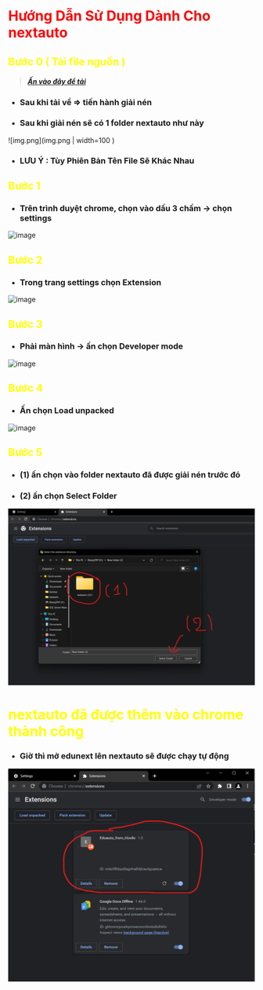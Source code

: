 # <font color="red"> Hướng Dẫn Sử Dụng Dành Cho nextauto </font>

## <font color="yellow"> Bước 0 ( Tải file nguồn  ) </font>
> ##### [Ấn vào đây để tải ](https://github.com/khengyun/autonext/archive/refs/tags/v3.0.0.zip)
- ### Sau khi tải về  =>  tiến hành giải nén

- ### Sau khi giải nén sẽ có 1 folder nextauto như này
![img.png](img.png | width=100 )
- ### LƯU Ý : Tùy Phiên Bản Tên File Sẽ Khác Nhau

## <font color="yellow"> Bước 1 </font>
- ### Trên trình duyệt chrome, chọn vào dấu 3 chấm -> chọn settings

![image](https://user-images.githubusercontent.com/78076796/199047570-b68b03b2-b9b1-47d2-ad6d-9492998613a6.png)

## <font color="yellow"> Bước 2</font>
- ### Trong trang settings chọn Extension

![image](https://user-images.githubusercontent.com/78076796/199048023-6a9cbbfc-c1fe-4d70-80ad-4d5e8e826316.png)

## <font color="yellow">  Bước 3</font>
- ### Phải màn hình -> ấn chọn Developer mode

![image](https://user-images.githubusercontent.com/78076796/199048467-8d7ee7d0-e0a1-440d-b564-408e69e59cd3.png)

## <font color="yellow"> Bước 4</font>
- ### Ấn chọn Load unpacked

![image](https://user-images.githubusercontent.com/78076796/199048948-0a96722c-08eb-45bf-abd6-b6ae8d7bb786.png)

## <font color="yellow"> Bước 5</font>
- ### (1) ấn chọn vào folder nextauto đã được giải nén trước đó 
- ### (2) ấn chọn Select Folder


![img_1.png](img_1.png)

# <font color="yellow"> nextauto đã được thêm vào chrome thành công</font>
- ### Giờ thì mở edunext lên nextauto sẽ được chạy tự động

![img_2.png](img_2.png)
